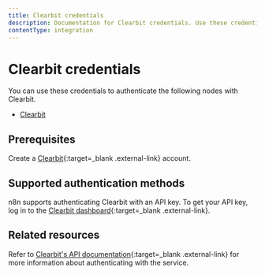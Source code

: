 ```yaml
---
title: Clearbit credentials
description: Documentation for Clearbit credentials. Use these credentials to authenticate Clearbit in n8n, a workflow automation platform.
contentType: integration
---
```


# Clearbit credentials

You can use these credentials to authenticate the following nodes with Clearbit.

- [Clearbit](/integrations/builtin/app-nodes/n8n-nodes-base.clearbit/)


## Prerequisites

Create a [Clearbit](https://www.clearbit.com/){:target=_blank .external-link} account.

## Supported authentication methods

n8n supports authenticating Clearbit with an API key. To get your API key, log in to the [Clearbit dashboard](https://dashboard.clearbit.com/api){:target=_blank .external-link}.

## Related resources

Refer to [Clearbit's API documentation](https://dashboard.clearbit.com/docs){:target=_blank .external-link} for more information about authenticating with the service.


